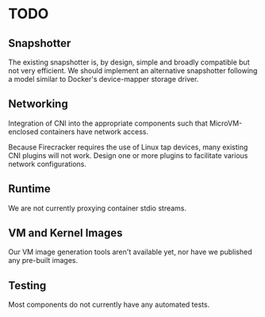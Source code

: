 # TODO

## Snapshotter

The existing snapshotter is, by design, simple and broadly compatible
but not very efficient. We should implement an alternative snapshotter
following a model similar to Docker's device-mapper storage driver.

## Networking

Integration of CNI into the appropriate components such that
MicroVM-enclosed containers have network access.

Because Firecracker requires the use of Linux tap devices, many
existing CNI plugins will not work. Design one or more plugins to
facilitate various network configurations.

## Runtime

We are not currently proxying container stdio streams.

## VM and Kernel Images

Our VM image generation tools aren't available yet, nor have we published any
pre-built images.

## Testing

Most components do not currently have any automated tests.
